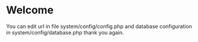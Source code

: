 # Welcome
You can edit url in file system/config/config.php and database configuration in system/config/database.php thank you again.

